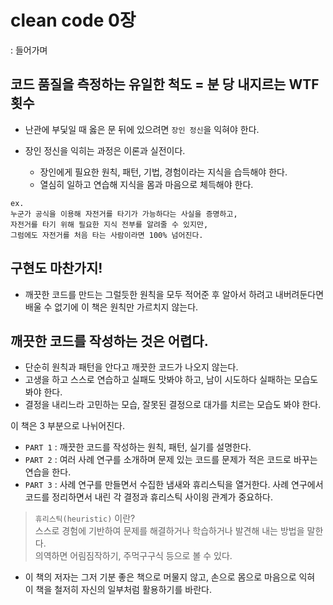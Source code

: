 # clean code 0장 
: 들어가며

## 코드 품질을 측정하는 유일한 척도 = 분 당 내지르는 WTF 횟수

- 난관에 부딫일 때 옳은 문 뒤에 있으려면 `장인 정신`을 익혀야 한다.

- 장인 정신을 익히는 과정은 이론과 실전이다.
    - 장인에게 필요한 원칙, 패턴, 기법, 경험이라는 지식을 습득해야 한다.
    - 열심히 일하고 연습해 지식을 몸과 마음으로 체득해야 한다.
``` 
ex.
누군가 공식을 이용해 자전거를 타기가 가능하다는 사실을 증명하고, 
자전거를 타기 위해 필요한 지식 전부를 알려줄 수 있지만, 
그럼에도 자전거를 처음 타는 사람이라면 100% 넘어진다.
```

## 구현도 마찬가지!

- 깨끗한 코드를 만드는 그럴듯한 원칙을 모두 적어준 후 알아서 하려고 내버려둔다면 배울 수 없기에 이 책은 원칙만 가르치지 않는다.

## 깨끗한 코드를 작성하는 것은 어렵다.

- 단순히 원칙과 패턴을 안다고 깨끗한 코드가 나오지 않는다.
- 고생을 하고 스스로 연습하고 실패도 맛봐야 하고, 남이 시도하다 실패하는 모습도 봐야 한다.
- 결정을 내리느라 고민하는 모습, 잘못된 결정으로 대가를 치르는 모습도 봐야 한다.

이 책은 3 부분으로 나뉘어진다.
- `PART 1` : 깨끗한 코드를 작성하는 원칙, 패턴, 실기를 설명한다.
- `PART 2` : 여러 사례 연구를 소개하며 문제 있는 코드를 문제가 적은 코드로 바꾸는 연습을 한다.
- `PART 3` : 사례 연구를 만들면서 수집한 냄새와 휴리스틱을 열거한다. 사례 연구에서 코드를 정리하면서 내린 각 결정과 휴리스틱 사이읭 관계가 중요하다.

> `휴리스틱(heuristic)` 이란?  
스스로 경험에 기반하여 문제를 해결하거나 학습하거나 발견해 내는 방법을 말한다.  
의역하면 어림짐작하기, 주먹구구식 등으로 볼 수 있다.

- 이 책의 저자는 그저 기분 좋은 책으로 머물지 않고, 손으로 몸으로 마음으로 익혀 이 책을 철저히 자신의 일부처럼 활용하기를 바란다.